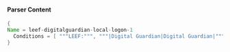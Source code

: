 #### Parser Content
```Java
{
Name = leef-digitalguardian-local-logon-1
  Conditions = [ """LEEF:""", """|Digital Guardian|Digital Guardian|""", """DigitalGuardian-Events""", """|23|""" ]
}
```